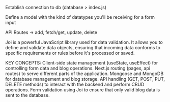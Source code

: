 Establish connection to db (database > index.js)

Define a model with the kind of datatypes you'll be receiving for a form input

API Routes -> add, fetch/get, update, delete

Joi is a powerful JavaScript library used for data validation. It allows you to define and validate data objects, ensuring that incoming data conforms to specific requirements or rules before it's processed or saved.

KEY CONCEPTS:
Client-side state management (useState, useEffect) for controlling form data and blog operations.
Next.js routing (pages, api routes) to serve different parts of the application.
Mongoose and MongoDB for database management and blog storage.
API handling (GET, POST, PUT, DELETE methods) to interact with the backend and perform CRUD operations.
Form validation using Joi to ensure that only valid blog data is sent to the database.

